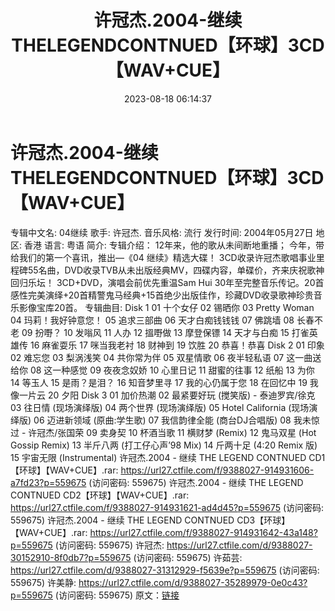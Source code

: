 ﻿---
title: 许冠杰.2004-继续THELEGENDCONTNUED【环球】3CD【WAV+CUE】
date: 2023-08-18 06:14:37
categories: WAV车载音乐、镜像
tags: 华语中文
---
# 许冠杰.2004-继续THELEGENDCONTNUED【环球】3CD【WAV+CUE】

专辑中文名: 04继续
歌手: 许冠杰.
音乐风格: 流行
发行时间: 2004年05月27日
地区: 香港
语言: 粤语
简介:
专辑介绍：
12年来，他的歌从未间断地重播；
今年，带给我们的第一个喜讯，推出—《04 继续》精选大碟！
3CD收录许冠杰歌唱事业里程碑55名曲，DVD收录TVB从未出版经典MV，四碟内容，单碟价，齐来庆祝歌神回归乐坛！
3CD+DVD，演唱会前优先重温Sam Hui
30年至完整音乐传记。20首感性完美演绎+20首精警鬼马经典+15首绝少出版佳作，珍藏DVD收录歌神珍贵音乐影像宝库20首。
专辑曲目:
Disk 1
01 十个女仔
02 锡晒你
03 Pretty Woman
04 玛莉！我好钟意您！
05 追求三部曲
06 天才白痴钱钱钱
07 佛跳墙
08 长春不老
09 扮嘢？
10 发嗡风
11 人办
12 搵嘢做
13 摩登保镖
14 天才与白痴
15 打雀英雄传
16 麻雀耍乐
17 咪当我老衬
18 财神到
19 饮胜
20 恭喜！恭喜
Disk 2
01 印象
02 难忘您
03 梨涡浅笑
04 共你常为伴
05 双星情歌
06 夜半轻私语
07 这一曲送给你
08 这一种感觉
09 夜夜念奴娇
10 心里日记
11 甜蜜的往事
12 纸船
13 为你
14 等玉人
15 是雨？是泪？
16 知音梦里寻
17 我的心仍属于您
18 在回忆中
19 我像一片云
20 夕阳
Disk 3
01 加价热潮
02 最紧要好玩 (搅笑版) - 泰迪罗宾/徐克
03 往日情 (现场演绎版)
04 两个世界 (现场演绎版)
05 Hotel California (现场演绎版)
06 迈进新领域 (原曲:学生歌)
07 我信韵律全能 (商台DJ合唱版)
08 我未惊过 - 许冠杰/张国荣
09 卖身契
10 杯酒当歌
11 横财梦 (Remix)
12 鬼马双星 (Hot Gossip Remix)
13 半斤八两 (打工仔心声’98 Mix)
14 斤两十足 (4:20 Remix 版)
15 宇宙无限 (Instrumental)
许冠杰.2004 - 继续 THE LEGEND CONTNUED CD1【环球】【WAV+CUE】.rar: https://url27.ctfile.com/f/9388027-914931606-a7fd23?p=559675
(访问密码: 559675)
许冠杰.2004 - 继续 THE LEGEND CONTNUED CD2【环球】【WAV+CUE】.rar: https://url27.ctfile.com/f/9388027-914931621-ad4d45?p=559675
(访问密码: 559675)
许冠杰.2004 - 继续 THE LEGEND CONTNUED CD3【环球】【WAV+CUE】.rar: https://url27.ctfile.com/f/9388027-914931642-43a148?p=559675
(访问密码: 559675)
许冠杰: https://url27.ctfile.com/d/9388027-30152910-8f0db7?p=559675
(访问密码: 559675)
许茹芸: https://url27.ctfile.com/d/9388027-31312929-f5639e?p=559675
(访问密码: 559675)
许美静: https://url27.ctfile.com/d/9388027-35289979-0e0c43?p=559675
(访问密码: 559675)
原文：[链接](https://blog.sina.com.cn/s/blog_1647c7e760103135l.html)